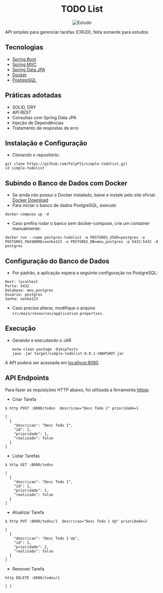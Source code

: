 <h1 align="center">
  TODO List
</h1>

<p align="center">
 <img src="https://img.shields.io/static/v1?label=Tipo&message=Estudo&color=00ff7f&labelColor=000000" alt="Estudo" />
</p>

API simples para gerenciar tarefas (CRUD), feita somente para estudos


## Tecnologias
 
- [Spring Boot](https://spring.io/projects/spring-boot)
- [Spring MVC](https://docs.spring.io/spring-framework/reference/web/webmvc.html)
- [Spring Data JPA](https://spring.io/projects/spring-data-jpa)
- [Docker](https://www.docker.com/products/docker-desktop/)
- [PostgreSQL]([https://dev.mysql.com/downloads/](https://www.postgresql.org/download/))

## Práticas adotadas

- SOLID, DRY
- API REST
- Consultas com Spring Data JPA
- Injeção de Dependências
- Tratamento de respostas de erro

## Instalação e Configuração
- Clonando o repositório:
```
git clone https://github.com/FelpFS1/simple-todolist.git
cd simple-todolist
```

## Subindo o Banco de Dados com Docker
- Se ainda não possui o Docker instalado, baixe e instale pelo site oficial:
[Docker Download](https://www.docker.com/products/docker-desktop/)
- Para iniciar o banco de dados PostgreSQL, execute:
```
docker-compose up -d
```
- Caso prefira rodar o banco sem docker-compose, crie um container manualmente:
```
docker run --name postgres-todolist -e POSTGRES_USER=postgres -e POSTGRES_PASSWORD=senha123 -e POSTGRES_DB=meu_postgres -p 5432:5432 -d postgres

```
## Configuração do Banco de Dados
 - Por padrão, a aplicação espera a seguinte configuração no PostgreSQL:
```
Host: localhost
Porta: 5432
Database: meu_postgres
Usuário: postgres
Senha: senha123
```
 - Caso precise alterar, modifique o arquivo ```src/main/resources/application.properties.```

## Execução
- Gerando e executando o JAR
  ```
  mvnw clean package -DskipTests
  java -jar target/simple-todolist-0.0.1-SNAPSHOT.jar
  ```

A API poderá ser acessada em [localhost:8080](http://localhost:8080).

## API Endpoints

Para fazer as requisições HTTP abaixo, foi utilizada a ferramenta [httpie](https://httpie.io):

- Criar Tarefa 
```
$ http POST :8080/todos  descricao="Desc Todo 1" prioridade=1

[
  {
    "descricao": "Desc Todo 1",
    "id": 1,
    "prioridade": 1,
    "realizado": false
  }
]
```

- Listar Tarefas
```
$ http GET :8080/todos

[
  {
    "descricao": "Desc Todo 1",
    "id": 1,
    "prioridade": 1,
    "realizado": false
  }
]
```

- Atualizar Tarefa
```
$ http PUT :8080/todos/1  descricao="Desc Todo 1 Up" prioridade=2

[
  {
    "descricao": "Desc Todo 1 Up",
    "id": 1,
    "prioridade": 2,
    "realizado": false
  }
]
```

- Remover Tarefa
```
http DELETE :8080/todos/1

[ ]
```
